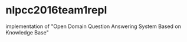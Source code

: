 # nlpcc2016team1repl
implementation of "Open Domain Question Answering System Based on Knowledge Base"
